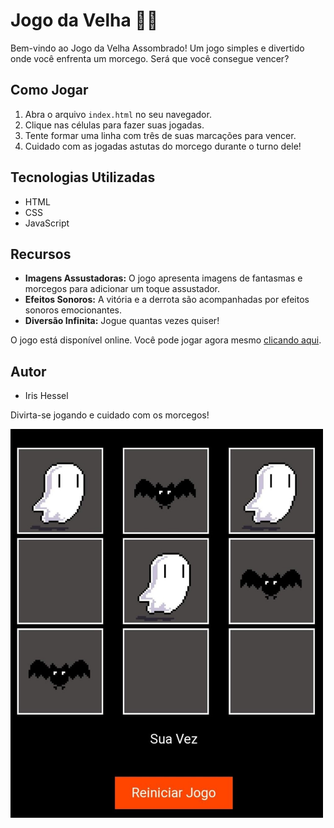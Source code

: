 # Jogo da Velha 👻🦇

Bem-vindo ao Jogo da Velha Assombrado! Um jogo simples e divertido onde você enfrenta um morcego. Será que você consegue vencer?

## Como Jogar

1. Abra o arquivo `index.html` no seu navegador.
2. Clique nas células para fazer suas jogadas.
3. Tente formar uma linha com três de suas marcações para vencer.
4. Cuidado com as jogadas astutas do morcego durante o turno dele!
   
## Tecnologias Utilizadas

- HTML
- CSS
- JavaScript
  
## Recursos

- **Imagens Assustadoras:** O jogo apresenta imagens de fantasmas e morcegos para adicionar um toque assustador.
- **Efeitos Sonoros:** A vitória e a derrota são acompanhadas por efeitos sonoros emocionantes.
- **Diversão Infinita:** Jogue quantas vezes quiser!
  
O jogo está disponível online. Você pode jogar agora mesmo [clicando aqui](https://jogo-da-velha-xi-ten.vercel.app/).

## Autor

- Iris Hessel

Divirta-se jogando e cuidado com os morcegos!

<img src="img/screenshot.jpg" width="500" alt="Jogo da Velha Assombrado">